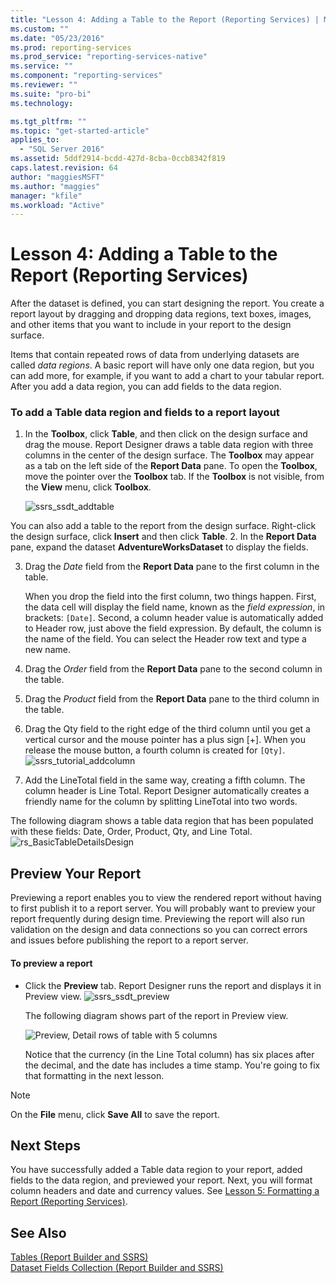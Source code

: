```yaml
---
title: "Lesson 4: Adding a Table to the Report (Reporting Services) | Microsoft Docs"
ms.custom: ""
ms.date: "05/23/2016"
ms.prod: reporting-services
ms.prod_service: "reporting-services-native"
ms.service: ""
ms.component: "reporting-services"
ms.reviewer: ""
ms.suite: "pro-bi"
ms.technology: 

ms.tgt_pltfrm: ""
ms.topic: "get-started-article"
applies_to: 
  - "SQL Server 2016"
ms.assetid: 5ddf2914-bcdd-427d-8cba-0ccb8342f819
caps.latest.revision: 64
author: "maggiesMSFT"
ms.author: "maggies"
manager: "kfile"
ms.workload: "Active"
---
```

# Lesson 4: Adding a Table to the Report (Reporting Services)
After the dataset is defined, you can start designing the report. You create a report layout by dragging and dropping data regions, text boxes, images, and other items that you want to include in your report to the design surface.  
  
Items that contain repeated rows of data from underlying datasets are called *data regions*. A basic report will have only one data region, but you can add more, for example, if you want to add a chart to your tabular report. After you add a data region, you can add fields to the data region.  
  
### To add a Table data region and fields to a report layout  
  
1.  In the **Toolbox**, click **Table**, and then click on the design surface and drag the mouse. Report Designer draws a table data region with three columns in the center of the design surface. The **Toolbox** may appear as a tab on the left side of the **Report Data** pane. To open the **Toolbox**, move the pointer over the **Toolbox** tab. If the **Toolbox** is not visible, from the **View** menu, click **Toolbox**.
  
     ![ssrs_ssdt_addtable](../reporting-services/media/ssrs-ssdt-addtable.png) 
  
  You can also add a table to the report from the design surface.  Right-click the design surface, click **Insert** and then click **Table**.
2.  In the **Report Data** pane, expand the dataset **AdventureWorksDataset** to display the fields.  
  
3.  Drag the *Date* field from the **Report Data** pane to the first column in the table.  
  
    When you drop the field into the first column, two things happen. First, the data cell will display the field name, known as the *field expression*, in brackets: `[Date]`. Second, a column header value is automatically added to Header row, just above the field expression. By default, the column is the name of the field. You can select the Header row text and type a new name.  
  
4.  Drag the *Order* field from the **Report Data** pane to the second column in the table.  
  
5.  Drag the *Product* field from the **Report Data** pane to the third column in the table.  
  
6.  Drag the Qty field to the right edge of the third column until you get a vertical cursor and the mouse pointer has a plus sign [+]. When you release the mouse button, a fourth column is created for `[Qty]`.  
![ssrs_tutorial_addcolumn](../reporting-services/media/ssrs-tutorial-addcolumn.png)  
  
7.  Add the LineTotal field in the same way, creating a fifth column. The column header is Line Total. Report Designer automatically creates a friendly name for the column by splitting LineTotal into two words.  
  
  
The following diagram shows a table data region that has been populated with these fields: Date, Order, Product, Qty, and Line Total.  
![rs_BasicTableDetailsDesign](../reporting-services/media/rs-basictabledetailsdesign.png)  
  
## Preview Your Report  
Previewing a report enables you to view the rendered report without having to first publish it to a report server. You will probably want to preview your report frequently during design time. Previewing the report will also run validation on the design and data connections so you can correct errors and issues before publishing the report to a report server.  
  
#### To preview a report  
  
-   Click the **Preview** tab. Report Designer runs the report and displays it in Preview view.
![ssrs_ssdt_preview](../reporting-services/media/ssrs-ssdt-preview.png)  
  
    The following diagram shows part of the report in Preview view.  
  
    ![Preview, Detail rows of table with 5 columns](../reporting-services/media/rs-basictabledetailspreview.png "Preview, Detail rows of table with 5 columns")  
  
    Notice that the currency (in the Line Total column) has six places after the decimal, and the date has includes a time stamp. You're going to fix that formatting in the next lesson.  
  
> [!NOTE]  
> On the **File** menu, click **Save All** to save the report.  
  
## Next Steps  
You have successfully added a Table data region to your report, added fields to the data region, and previewed your report. Next, you will format column headers and date and currency values. See [Lesson 5: Formatting a Report &#40;Reporting Services&#41;](../reporting-services/lesson-5-formatting-a-report-reporting-services.md).  
  
## See Also  
[Tables &#40;Report Builder  and SSRS&#41;](../reporting-services/report-design/tables-report-builder-and-ssrs.md)  
[Dataset Fields Collection &#40;Report Builder and SSRS&#41;](../reporting-services/report-data/dataset-fields-collection-report-builder-and-ssrs.md)  
